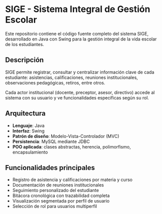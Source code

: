 # SIGE - Sistema Integral de Gestión Escolar

Este repositorio contiene el código fuente completo del sistema SIGE, desarrollado en Java con Swing para la gestión integral de la vida escolar de los estudiantes.

## Descripción

SIGE permite registrar, consultar y centralizar información clave de cada estudiante: asistencias, calificaciones, reuniones institucionales, observaciones pedagógicas, retiros, entre otros.

Cada actor institucional (docente, preceptor, asesor, directivo) accede al sistema con su usuario y ve funcionalidades específicas según su rol.

## Arquitectura

- **Lenguaje**: Java
- **Interfaz**: Swing
- **Patrón de diseño**: Modelo-Vista-Controlador (MVC)
- **Persistencia**: MySQL mediante JDBC
- **POO aplicada**: clases abstractas, herencia, polimorfismo, encapsulamiento

## Funcionalidades principales

- Registro de asistencia y calificaciones por materia y curso
- Documentación de reuniones institucionales
- Seguimiento personalizado del estudiante
- Bitácora cronológica con trazabilidad completa
- Visualización segmentada por perfil de usuario
- Selección de rol para usuarios multiperfil
